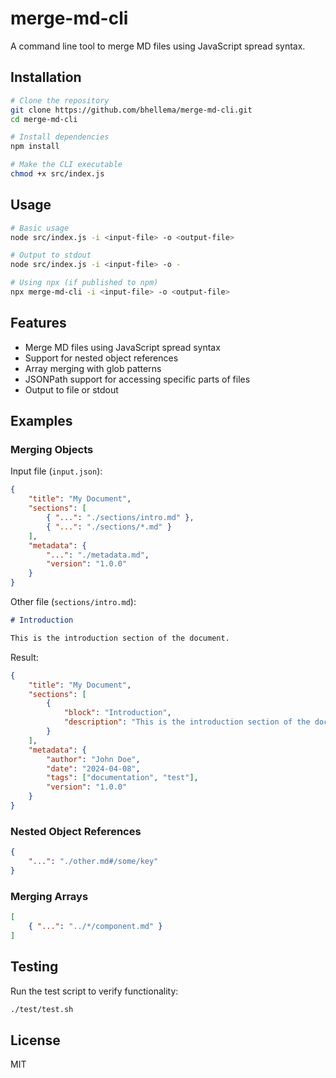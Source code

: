 # merge-md-cli

A command line tool to merge MD files using JavaScript spread syntax.

## Installation

```bash
# Clone the repository
git clone https://github.com/bhellema/merge-md-cli.git
cd merge-md-cli

# Install dependencies
npm install

# Make the CLI executable
chmod +x src/index.js
```

## Usage

```bash
# Basic usage
node src/index.js -i <input-file> -o <output-file>

# Output to stdout
node src/index.js -i <input-file> -o -

# Using npx (if published to npm)
npx merge-md-cli -i <input-file> -o <output-file>
```

## Features

- Merge MD files using JavaScript spread syntax
- Support for nested object references
- Array merging with glob patterns
- JSONPath support for accessing specific parts of files
- Output to file or stdout

## Examples

### Merging Objects

Input file (`input.json`):
```json
{
    "title": "My Document",
    "sections": [
        { "...": "./sections/intro.md" },
        { "...": "./sections/*.md" }
    ],
    "metadata": {
        "...": "./metadata.md",
        "version": "1.0.0"
    }
}
```

Other file (`sections/intro.md`):
```markdown
# Introduction

This is the introduction section of the document.
```

Result:
```json
{
    "title": "My Document",
    "sections": [
        {
            "block": "Introduction",
            "description": "This is the introduction section of the document."
        }
    ],
    "metadata": {
        "author": "John Doe",
        "date": "2024-04-08",
        "tags": ["documentation", "test"],
        "version": "1.0.0"
    }
}
```

### Nested Object References

```json
{
    "...": "./other.md#/some/key"
}
```

### Merging Arrays

```json
[
    { "...": "../*/component.md" }
]
```

## Testing

Run the test script to verify functionality:

```bash
./test/test.sh
```

## License

MIT
